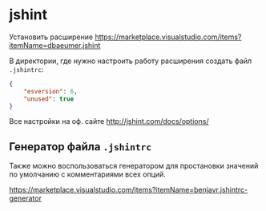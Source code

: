 jshint
======

Установить расширение https://marketplace.visualstudio.com/items?itemName=dbaeumer.jshint

В директории, где нужно настроить работу расширения создать файл `.jshintrc`:


```json
{
	"esversion": 6,
	"unused": true
}
```
 
Все настройки на оф. сайте http://jshint.com/docs/options/

Генератор файла `.jshintrc`
------------------------

Также можно воспользоваться генератором для простановки значений по умолчанию с комментариями всех опций.

https://marketplace.visualstudio.com/items?itemName=benjavr.jshintrc-generator
